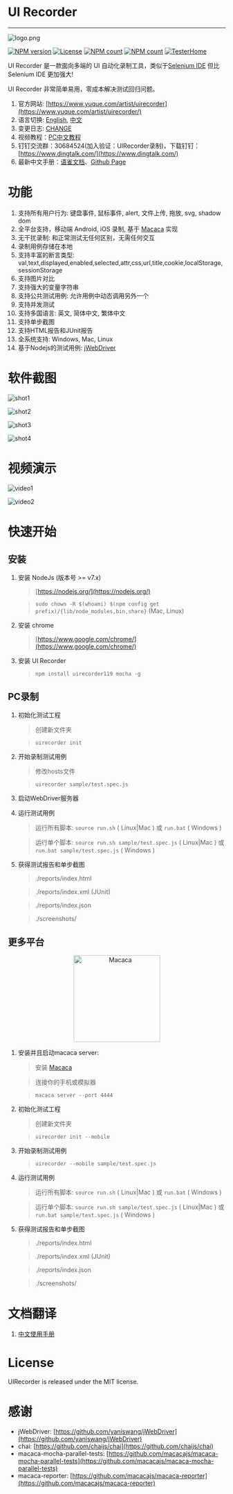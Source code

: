 # UI Recorder

---

![logo.png](logo.png)

[![NPM version](https://img.shields.io/npm/v/uirecorder.svg?style=flat-square)](https://www.npmjs.com/package/uirecorder)
[![License](https://img.shields.io/npm/l/uirecorder.svg?style=flat-square)](https://www.npmjs.com/package/uirecorder)
[![NPM count](https://img.shields.io/npm/dm/uirecorder.svg?style=flat-square)](https://www.npmjs.com/package/uirecorder)
[![NPM count](https://img.shields.io/npm/dt/uirecorder.svg?style=flat-square)](https://www.npmjs.com/package/uirecorder)
[![TesterHome](https://img.shields.io/badge/TTF-TesterHome-2955C5.svg)](https://testerhome.com/github_statistics)

UI Recorder 是一款面向多端的 UI 自动化录制工具，类似于[Selenium IDE](http://docs.seleniumhq.org/projects/ide/) 但比Selenium IDE 更加强大!

UI Recorder 非常简单易用，零成本解决测试回归问题。

1. 官方网站: [https://www.yuque.com/artist/uirecorder](https://www.yuque.com/artist/uirecorder/)
2. 语言切换: [English](README_en.md), [中文](README_zh-cn.md)
3. 变更日志: [CHANGE](CHANGE.md)
4. 视频教程：[PC中文教程](http://v.youku.com/v_show/id_XMTY4NTk5NjI4MA==.html)
5. 钉钉交流群：30684524(加入验证：UIRecorder录制)，下载钉钉：[https://www.dingtalk.com/](https://www.dingtalk.com/)
6. 最新中文手册：[语雀文档](https://www.yuque.com/artist/uirecorder)、[Github Page](https://alibaba.github.io/uirecorder/build/#/artist/uirecorder/hbqzpl)

# 功能

1. 支持所有用户行为: 键盘事件, 鼠标事件, alert, 文件上传, 拖放, svg, shadow dom
2. 全平台支持，移动端 Android, iOS 录制, 基于 [Macaca](https://macacajs.github.io) 实现
3. 无干扰录制: 和正常测试无任何区别，无需任何交互
4. 录制用例存储在本地
5. 支持丰富的断言类型: val,text,displayed,enabled,selected,attr,css,url,title,cookie,localStorage,sessionStorage
6. 支持图片对比
7. 支持强大的变量字符串
8. 支持公共测试用例: 允许用例中动态调用另外一个
9. 支持并发测试
10. 支持多国语言: 英文, 简体中文, 繁体中文
11. 支持单步截图
12. 支持HTML报告和JUnit报告
13. 全系统支持: Windows, Mac, Linux
14. 基于Nodejs的测试用例: [jWebDriver](http://jwebdriver.com/)

# 软件截图

![shot1](screenshot/shot1.png)

![shot2](screenshot/shot2.png)

![shot3](screenshot/shot3.png)

![shot4](screenshot/shot4.png)

# 视频演示

![video1](http://wx1.sinaimg.cn/mw1024/7f3afc78gy1fdf5gass5rg20sg0g0kjo.gif)

![video2](http://wx2.sinaimg.cn/mw1024/7f3afc78gy1fdf5hb8anig20sg0g0u12.gif)

# 快速开始

## 安装

1. 安装 NodeJs (版本号 >= v7.x)

    > [https://nodejs.org/](https://nodejs.org/)

    > `sudo chown -R $(whoami) $(npm config get prefix)/{lib/node_modules,bin,share}` (Mac, Linux)

2. 安装 chrome

    > [https://www.google.com/chrome/](https://www.google.com/chrome/)

3. 安装 UI Recorder

    > `npm install uirecorder119 mocha -g`

## PC录制

1. 初始化测试工程

    > 创建新文件夹

    > `uirecorder init`

2. 开始录制测试用例

    > 修改hosts文件

    > `uirecorder sample/test.spec.js`

3. 启动WebDriver服务器

4. 运行测试用例

    > 运行所有脚本: `source run.sh` ( Linux|Mac ) 或 `run.bat` ( Windows )

    > 运行单个脚本: `source run.sh sample/test.spec.js` ( Linux|Mac ) 或 `run.bat sample/test.spec.js` ( Windows )

5. 获得测试报告和单步截图

    > ./reports/index.html

    > ./reports/index.xml (JUnit)

    > ./reports/index.json

    > ./screenshots/

## 更多平台

<p align="center">
  <a href="//macacajs.github.io">
    <img
      alt="Macaca"
      src="https://macacajs.github.io/macaca-logo/svg/monkey.svg"
      width="200"
    />
  </a>
</p>

1. 安装并且启动macaca server:

    > 安装 [Macaca](http://macacajs.github.io)

    > 连接你的手机或模拟器

    > `macaca server --port 4444`

2. 初始化测试工程

    > 创建新文件夹

    > `uirecorder init --mobile`

3. 开始录制测试用例

    > `uirecorder --mobile sample/test.spec.js`

4. 运行测试用例

    > 运行所有脚本: `source run.sh` ( Linux|Mac ) 或 `run.bat` ( Windows )

    > 运行单个脚本: `source run.sh sample/test.spec.js` ( Linux|Mac ) 或 `run.bat sample/test.spec.js` ( Windows )

5. 获得测试报告和单步截图

    > ./reports/index.html

    > ./reports/index.xml (JUnit)

    > ./reports/index.json

    > ./screenshots/

# 文档翻译

1. [中文使用手册](/doc/zh-cn/readme.md)


# License

UIRecorder is released under the MIT license.

# 感谢

* jWebDriver: [https://github.com/yaniswang/jWebDriver](https://github.com/yaniswang/jWebDriver)
* chai: [https://github.com/chaijs/chai](https://github.com/chaijs/chai)
* macaca-mocha-parallel-tests: [https://github.com/macacajs/macaca-mocha-parallel-tests](https://github.com/macacajs/macaca-mocha-parallel-tests)
* macaca-reporter: [https://github.com/macacajs/macaca-reporter](https://github.com/macacajs/macaca-reporter)
